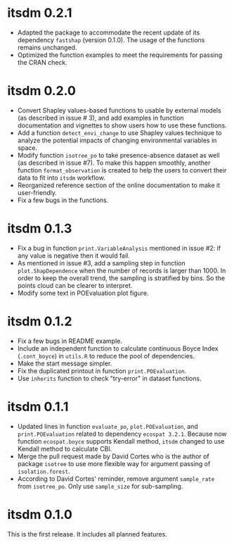 # itsdm 0.2.1

- Adapted the package to accommodate the recent update of its dependency `fastshap` (version 0.1.0). The usage of the functions remains unchanged.
- Optimized the function examples to meet the requirements for passing the CRAN check.

# itsdm 0.2.0

- Convert Shapley values-based functions to usable by external models (as described in issue # 3), and add examples in function documentation and vignettes to show users how to use these functions.
- Add a function `detect_envi_change` to use Shapley values technique to analyze the potential impacts of changing environmental variables in space.
- Modify function `isotree_po` to take presence-absence dataset as well (as described in issue #7). To make this happen smoothly, another function `format_observation` is created to help the users to convert their data to fit into `itsdm` workflow.
- Reorganized reference section of the online documentation to make it user-friendly.
- Fix a few bugs in the functions.

# itsdm 0.1.3

- Fix a bug in function `print.VariableAnalysis` mentioned in issue #2: if any value is negative then it would fail. 
- As mentioned in issue #3, add a sampling step in function `plot.ShapDependence` when the number of records is larger than 1000. In order to keep the overall trend, the sampling is stratified by bins. So the points cloud can be clearer to interpret.
- Modify some text in POEvaluation plot figure.

# itsdm 0.1.2

- Fix a few bugs in README example.
- Include an independent function to calculate continuous Boyce Index (`.cont_boyce`) in `utils.R` to reduce the pool of dependencies.
- Make the start message simpler.
- Fix the duplicated printout in function `print.POEvaluation`.
- Use `inherits` function to check "try-error" in dataset functions.

# itsdm 0.1.1

- Updated lines in function `evaluate_po`, `plot.POEvaluation`, and `print.POEvaluation` related to dependency `ecospat 3.2.1`. Because now function `ecospat.boyce` supports Kendall method, `itsdm` changed to use Kendall method to calculate CBI.
- Merge the pull request made by David Cortes who is the author of package `isotree` to use more flexible way for argument passing of `isolation.forest`.
- According to David Cortes' reminder, remove argument `sample_rate` from `isotree_po`. Only use `sample_size` for sub-sampling.

# itsdm 0.1.0

This is the first release. It includes all planned features.
